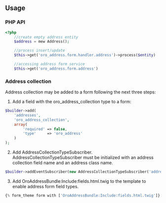 ## Usage

### PHP API

``` php
<?php
    //create empty address entity
    $address = mew Address();

    //process insert/update
    $this->get('oro_address.form.handler.address')->process($entity)

    //accessing address form service
    $this->get('oro_address.form.address')
```

### Address collection

Address collection may be added to a form following the next three steps:

1) Add a field with the oro_address_collection type to a form:

```php
$builder->add(
    'addresses',
    'oro_address_collection',
    array(
        'required' => false,
        'type'     => 'oro_address'
    )
);
```

2) Add AddressCollectionTypeSubscriber. AddressCollectionTypeSubscriber must be initialized with an address collection field name and an address class name.

```php
$builder->addEventSubscriber(new AddressCollectionTypeSubscriber('addresses', $this->addressClass));
```

3) Add OroAddressBundle:Include:fields.html.twig to the template to enable address form field types.

```php
{% form_theme form with ['OroAddressBundle:Include:fields.html.twig']}
```

